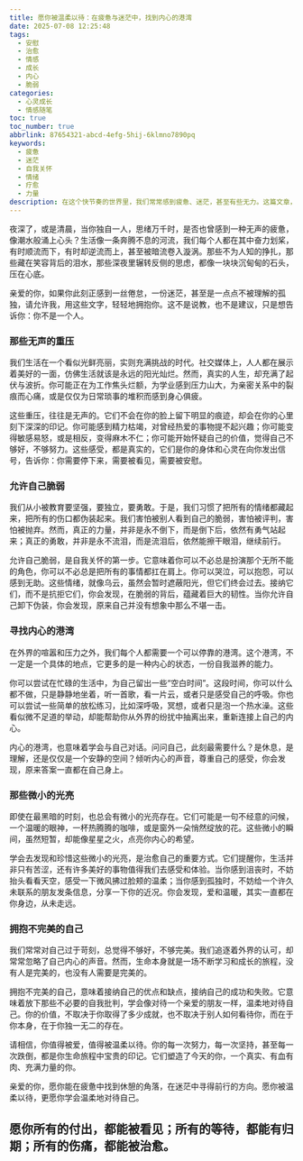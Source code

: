 ```yaml
---
title: 愿你被温柔以待：在疲惫与迷茫中，找到内心的港湾
date: 2025-07-08 12:25:48
tags:
  - 安慰
  - 治愈
  - 情感
  - 成长
  - 内心
  - 脆弱
categories:
  - 心灵成长
  - 情感随笔
toc: true
toc_number: true
abbrlink: 87654321-abcd-4efg-5hij-6klmno7890pq
keywords:
  - 疲惫
  - 迷茫
  - 自我关怀
  - 情绪
  - 疗愈
  - 力量
description: 在这个快节奏的世界里，我们常常感到疲惫、迷茫，甚至有些无力。这篇文章，是一封写给每一个在生活中挣扎、渴望被理解和被安慰的你的信。它不讲故事，只谈感受，只愿你能在字里行间找到一丝温暖，一份力量，学会如何温柔地拥抱自己，在内心的深处，寻得一片宁静的港湾。
---
```


夜深了，或是清晨，当你独自一人，思绪万千时，是否也曾感到一种无声的疲惫，像潮水般涌上心头？生活像一条奔腾不息的河流，我们每个人都在其中奋力划桨，有时顺流而下，有时却逆流而上，甚至被暗流卷入漩涡。那些不为人知的挣扎，那些藏在笑容背后的泪水，那些深夜里辗转反侧的思虑，都像一块块沉甸甸的石头，压在心底。

亲爱的你，如果你此刻正感到一丝倦怠，一份迷茫，甚至是一点点不被理解的孤独，请允许我，用这些文字，轻轻地拥抱你。这不是说教，也不是建议，只是想告诉你：你不是一个人。

### 那些无声的重压

我们生活在一个看似光鲜亮丽，实则充满挑战的时代。社交媒体上，人人都在展示着美好的一面，仿佛生活就该是永远的阳光灿烂。然而，真实的人生，却充满了起伏与波折。你可能正在为工作焦头烂额，为学业感到压力山大，为亲密关系中的裂痕而心痛，或是仅仅为日常琐事的堆积而感到身心俱疲。

这些重压，往往是无声的。它们不会在你的脸上留下明显的痕迹，却会在你的心里刻下深深的印记。你可能感到精力枯竭，对曾经热爱的事物提不起兴趣；你可能变得敏感易怒，或是相反，变得麻木不仁；你可能开始怀疑自己的价值，觉得自己不够好，不够努力。这些感受，都是真实的，它们是你的身体和心灵在向你发出信号，告诉你：你需要停下来，需要被看见，需要被安慰。

### 允许自己脆弱

我们从小被教育要坚强，要独立，要勇敢。于是，我们习惯了把所有的情绪都藏起来，把所有的伤口都伪装起来。我们害怕被别人看到自己的脆弱，害怕被评判，害怕被抛弃。然而，真正的力量，并非是永不倒下，而是倒下后，依然有勇气站起来；真正的勇敢，并非是永不流泪，而是流泪后，依然能擦干眼泪，继续前行。

允许自己脆弱，是自我关怀的第一步。它意味着你可以不必总是扮演那个无所不能的角色，你可以不必总是把所有的事情都扛在肩上。你可以哭泣，可以抱怨，可以感到无助。这些情绪，就像乌云，虽然会暂时遮蔽阳光，但它们终会过去。接纳它们，而不是抗拒它们，你会发现，在脆弱的背后，蕴藏着巨大的韧性。当你允许自己卸下伪装，你会发现，原来自己并没有想象中那么不堪一击。

### 寻找内心的港湾

在外界的喧嚣和压力之外，我们每个人都需要一个可以停靠的港湾。这个港湾，不一定是一个具体的地点，它更多的是一种内心的状态，一份自我滋养的能力。

你可以尝试在忙碌的生活中，为自己留出一些“空白时间”。这段时间，你可以什么都不做，只是静静地坐着，听一首歌，看一片云，或者只是感受自己的呼吸。你也可以尝试一些简单的放松练习，比如深呼吸，冥想，或者只是泡一个热水澡。这些看似微不足道的举动，却能帮助你从外界的纷扰中抽离出来，重新连接上自己的内心。

内心的港湾，也意味着学会与自己对话。问问自己，此刻最需要什么？是休息，是理解，还是仅仅是一个安静的空间？倾听内心的声音，尊重自己的感受，你会发现，原来答案一直都在自己身上。

### 那些微小的光亮

即使在最黑暗的时刻，也总会有微小的光亮存在。它们可能是一句不经意的问候，一个温暖的眼神，一杯热腾腾的咖啡，或是窗外一朵悄然绽放的花。这些微小的瞬间，虽然短暂，却能像星星之火，点亮你内心的希望。

学会去发现和珍惜这些微小的光亮，是治愈自己的重要方式。它们提醒你，生活并非只有苦涩，还有许多美好的事物值得我们去感受和体验。当你感到沮丧时，不妨抬头看看天空，感受一下微风拂过脸颊的温柔；当你感到孤独时，不妨给一个许久未联系的朋友发条信息，分享一下你的近况。你会发现，爱和温暖，其实一直都在你身边，从未走远。

### 拥抱不完美的自己

我们常常对自己过于苛刻，总觉得不够好，不够完美。我们追逐着外界的认可，却常常忽略了自己内心的声音。然而，生命本身就是一场不断学习和成长的旅程，没有人是完美的，也没有人需要是完美的。

拥抱不完美的自己，意味着接纳自己的优点和缺点，接纳自己的成功和失败。它意味着放下那些不必要的自我批判，学会像对待一个亲爱的朋友一样，温柔地对待自己。你的价值，不取决于你取得了多少成就，也不取决于别人如何看待你，而在于你本身，在于你独一无二的存在。

请相信，你值得被爱，值得被温柔以待。你的每一次努力，每一次坚持，甚至每一次跌倒，都是你生命旅程中宝贵的印记。它们塑造了今天的你，一个真实、有血有肉、充满力量的你。

亲爱的你，愿你能在疲惫中找到休憩的角落，在迷茫中寻得前行的方向。愿你被温柔以待，更愿你学会温柔地对待自己。

**愿你所有的付出，都能被看见；所有的等待，都能有归期；所有的伤痛，都能被治愈。**
---
